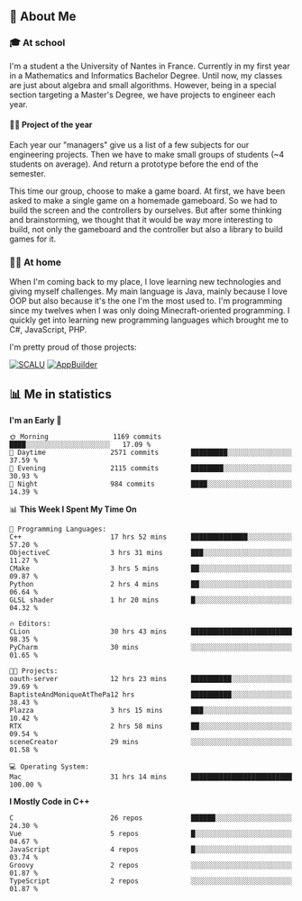 ## 👀 About Me

### 🎓 At school

I'm a student a the University of Nantes in France. Currently in my first year in a Mathematics and Informatics Bachelor Degree. Until now, my classes are just about algebra and small algorithms. However, being in a special section targeting a Master's Degree, we have projects to engineer each year. 

#### 🔧🔬 Project of the year

Each year our "managers" give us a list of a few subjects for our engineering projects. Then we have to make small groups of students (~4 students on average). And return a prototype before the end of the semester.

This time our group, choose to make a game board. At first, we have been asked to make a single game on a homemade gameboard. So we had to build the screen and the controllers by ourselves. 
But after some thinking and brainstorming, we thought that it would be way more interesting to build, not only the gameboard and the controller but also a library to build games for it.

### 👨‍💻 At home

When I'm coming back to my place, I love learning new technologies and giving myself challenges. My main language is Java, mainly because I love OOP but also because it's the one I'm the most used to. I'm programming since my twelves when I was only doing Minecraft-oriented programming.  I quickly get into learning new programming languages which brought me to C#, JavaScript, PHP. 

I'm pretty proud of those projects:

[![SCALU](https://github-readme-stats.vercel.app/api/pin?username=renardfute&repo=SCALU)](https://github.com/renardfute/scalu)
[![AppBuilder](https://github-readme-stats.vercel.app/api/pin?username=pulsedev2&repo=AppBuilder)](https://github.com/pulsedev2/AppBuilder)

## 📊 Me in statistics
<!--START_SECTION:waka-->
**I'm an Early 🐤** 

```text
🌞 Morning                1169 commits        ████░░░░░░░░░░░░░░░░░░░░░   17.09 % 
🌆 Daytime                2571 commits        █████████░░░░░░░░░░░░░░░░   37.59 % 
🌃 Evening                2115 commits        ████████░░░░░░░░░░░░░░░░░   30.93 % 
🌙 Night                  984 commits         ████░░░░░░░░░░░░░░░░░░░░░   14.39 % 
```


📊 **This Week I Spent My Time On** 

```text
💬 Programming Languages: 
C++                      17 hrs 52 mins      ██████████████░░░░░░░░░░░   57.20 % 
ObjectiveC               3 hrs 31 mins       ███░░░░░░░░░░░░░░░░░░░░░░   11.27 % 
CMake                    3 hrs 5 mins        ██░░░░░░░░░░░░░░░░░░░░░░░   09.87 % 
Python                   2 hrs 4 mins        ██░░░░░░░░░░░░░░░░░░░░░░░   06.64 % 
GLSL shader              1 hr 20 mins        █░░░░░░░░░░░░░░░░░░░░░░░░   04.32 % 

🔥 Editors: 
CLion                    30 hrs 43 mins      █████████████████████████   98.35 % 
PyCharm                  30 mins             ░░░░░░░░░░░░░░░░░░░░░░░░░   01.65 % 

🐱‍💻 Projects: 
oauth-server             12 hrs 23 mins      ██████████░░░░░░░░░░░░░░░   39.69 % 
BaptisteAndMoniqueAtThePa12 hrs              ██████████░░░░░░░░░░░░░░░   38.43 % 
Plazza                   3 hrs 15 mins       ███░░░░░░░░░░░░░░░░░░░░░░   10.42 % 
RTX                      2 hrs 58 mins       ██░░░░░░░░░░░░░░░░░░░░░░░   09.54 % 
sceneCreator             29 mins             ░░░░░░░░░░░░░░░░░░░░░░░░░   01.58 % 

💻 Operating System: 
Mac                      31 hrs 14 mins      █████████████████████████   100.00 % 
```

**I Mostly Code in C++** 

```text
C                        26 repos            ██████░░░░░░░░░░░░░░░░░░░   24.30 % 
Vue                      5 repos             █░░░░░░░░░░░░░░░░░░░░░░░░   04.67 % 
JavaScript               4 repos             █░░░░░░░░░░░░░░░░░░░░░░░░   03.74 % 
Groovy                   2 repos             ░░░░░░░░░░░░░░░░░░░░░░░░░   01.87 % 
TypeScript               2 repos             ░░░░░░░░░░░░░░░░░░░░░░░░░   01.87 % 
```




<!--END_SECTION:waka-->
